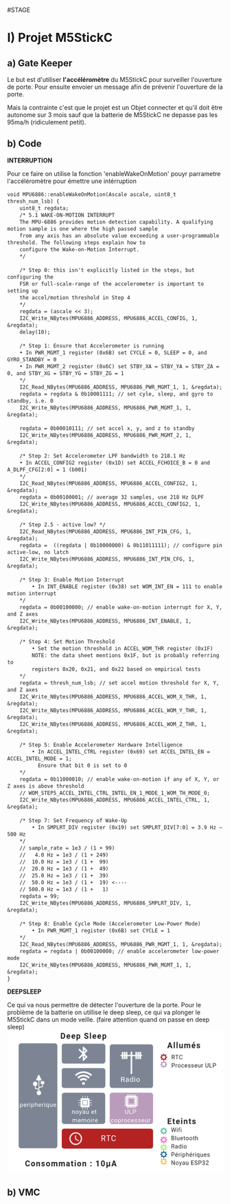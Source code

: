 #STAGE

I) Projet M5StickC
=================

a) Gate Keeper 
-----------------

Le but est d'utiliser **l'accéléromètre** du M5StickC pour surveiller l'ouverture de porte.
Pour ensuite envoier un message afin de prévenir l'ouverture de la porte.

Mais la contrainte c'est que le projet est un Objet connecter et qu'il doit être autonome sur 3 mois
sauf que la batterie de M5StickC ne depasse pas les 95ma/h (ridiculement petit).
      
b) Code
-----------------    
**INTERRUPTION**

Pour ce faire on utilise la fonction 'enableWakeOnMotion' pouyr parrametre l'accéléromètre pour émettre une intérruption

    void MPU6886::enableWakeOnMotion(Ascale ascale, uint8_t thresh_num_lsb) {
        uint8_t regdata;
        /* 5.1 WAKE-ON-MOTION INTERRUPT
        The MPU-6886 provides motion detection capability. A qualifying motion sample is one where the high passed sample
        from any axis has an absolute value exceeding a user-programmable threshold. The following steps explain how to
        configure the Wake-on-Motion Interrupt.
        */

        /* Step 0: this isn't explicitly listed in the steps, but configuring the 
        FSR or full-scale-range of the accelerometer is important to setting up
        the accel/motion threshold in Step 4
        */
        regdata = (ascale << 3);
        I2C_Write_NBytes(MPU6886_ADDRESS, MPU6886_ACCEL_CONFIG, 1, &regdata);
        delay(10);

        /* Step 1: Ensure that Accelerometer is running
        • In PWR_MGMT_1 register (0x6B) set CYCLE = 0, SLEEP = 0, and GYRO_STANDBY = 0
        • In PWR_MGMT_2 register (0x6C) set STBY_XA = STBY_YA = STBY_ZA = 0, and STBY_XG = STBY_YG = STBY_ZG = 1
        */
        I2C_Read_NBytes(MPU6886_ADDRESS, MPU6886_PWR_MGMT_1, 1, &regdata);
        regdata = regdata & 0b10001111; // set cyle, sleep, and gyro to standby, i.e. 0
        I2C_Write_NBytes(MPU6886_ADDRESS, MPU6886_PWR_MGMT_1, 1, &regdata);

        regdata = 0b00010111; // set accel x, y, and z to standby 
        I2C_Write_NBytes(MPU6886_ADDRESS, MPU6886_PWR_MGMT_2, 1, &regdata);

        /* Step 2: Set Accelerometer LPF bandwidth to 218.1 Hz
        • In ACCEL_CONFIG2 register (0x1D) set ACCEL_FCHOICE_B = 0 and A_DLPF_CFG[2:0] = 1 (b001)
        */
        I2C_Read_NBytes(MPU6886_ADDRESS, MPU6886_ACCEL_CONFIG2, 1, &regdata);
        regdata = 0b00100001; // average 32 samples, use 218 Hz DLPF
        I2C_Write_NBytes(MPU6886_ADDRESS, MPU6886_ACCEL_CONFIG2, 1, &regdata);

        /* Step 2.5 - active low? */
        I2C_Read_NBytes(MPU6886_ADDRESS, MPU6886_INT_PIN_CFG, 1, &regdata);
        regdata =  ((regdata | 0b10000000) & 0b11011111); // configure pin active-low, no latch
        I2C_Write_NBytes(MPU6886_ADDRESS, MPU6886_INT_PIN_CFG, 1, &regdata);

        /* Step 3: Enable Motion Interrupt
            • In INT_ENABLE register (0x38) set WOM_INT_EN = 111 to enable motion interrupt
        */
        regdata = 0b00100000; // enable wake-on-motion interrupt for X, Y, and Z axes
        I2C_Write_NBytes(MPU6886_ADDRESS, MPU6886_INT_ENABLE, 1, &regdata);

        /* Step 4: Set Motion Threshold
            • Set the motion threshold in ACCEL_WOM_THR register (0x1F)
            NOTE: the data sheet mentions 0x1F, but is probably referring to
            registers 0x20, 0x21, and 0x22 based on empirical tests
        */
        regdata = thresh_num_lsb; // set accel motion threshold for X, Y, and Z axes
        I2C_Write_NBytes(MPU6886_ADDRESS, MPU6886_ACCEL_WOM_X_THR, 1, &regdata);
        I2C_Write_NBytes(MPU6886_ADDRESS, MPU6886_ACCEL_WOM_Y_THR, 1, &regdata);
        I2C_Write_NBytes(MPU6886_ADDRESS, MPU6886_ACCEL_WOM_Z_THR, 1, &regdata);

        /* Step 5: Enable Accelerometer Hardware Intelligence
            • In ACCEL_INTEL_CTRL register (0x69) set ACCEL_INTEL_EN = ACCEL_INTEL_MODE = 1;
              Ensure that bit 0 is set to 0
        */
        regdata = 0b11000010; // enable wake-on-motion if any of X, Y, or Z axes is above threshold
        // WOM_STEP5_ACCEL_INTEL_CTRL_INTEL_EN_1_MODE_1_WOM_TH_MODE_0;
        I2C_Write_NBytes(MPU6886_ADDRESS, MPU6886_ACCEL_INTEL_CTRL, 1, &regdata);

        /* Step 7: Set Frequency of Wake-Up
            • In SMPLRT_DIV register (0x19) set SMPLRT_DIV[7:0] = 3.9 Hz – 500 Hz
        */
        // sample_rate = 1e3 / (1 + 99)
        //   4.0 Hz = 1e3 / (1 + 249)
        //  10.0 Hz = 1e3 / (1 +  99)
        //  20.0 Hz = 1e3 / (1 +  49)
        //  25.0 Hz = 1e3 / (1 +  39)
        //  50.0 Hz = 1e3 / (1 +  19) <----
        // 500.0 Hz = 1e3 / (1 +   1)
        regdata = 99;
        I2C_Write_NBytes(MPU6886_ADDRESS, MPU6886_SMPLRT_DIV, 1, &regdata);

        /* Step 8: Enable Cycle Mode (Accelerometer Low-Power Mode)
            • In PWR_MGMT_1 register (0x6B) set CYCLE = 1
        */
        I2C_Read_NBytes(MPU6886_ADDRESS, MPU6886_PWR_MGMT_1, 1, &regdata);
        regdata = regdata | 0b00100000; // enable accelerometer low-power mode
        I2C_Write_NBytes(MPU6886_ADDRESS, MPU6886_PWR_MGMT_1, 1, &regdata);
    }
**DEEPSLEEP**

Ce qui va nous permettre de détecter l'ouverture de la porte.
Pour le problème de la batterie on utillise le deep sleep, ce qui va plonger le M5StickC dans un mode veille.
(faire attention quand on passe en deep sleep)
![M5_en_deep](https://github.com/Walwarsss/Stage/blob/main/image/deep%20sleep%20exampel.PNG)

b) VMC
-----------------
